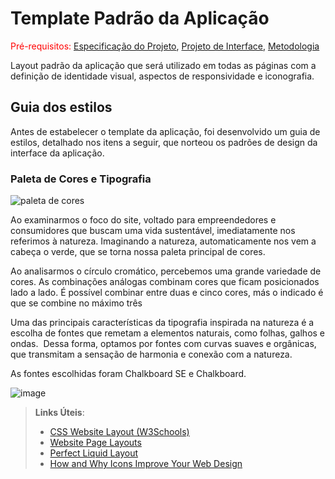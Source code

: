 # Template Padrão da Aplicação

<span style="color:red">Pré-requisitos: <a href="2-Especificação do Projeto.md"> Especificação do Projeto</a></span>, <a href="3-Projeto de Interface.md"> Projeto de Interface</a>, <a href="4-Metodologia.md"> Metodologia</a>

Layout padrão da aplicação que será utilizado em todas as páginas com a definição de identidade visual, aspectos de responsividade e iconografia.

## Guia dos estilos

Antes de estabelecer o template da aplicação, foi desenvolvido um guia de estilos, detalhado nos itens a seguir, que norteou os padrões de design da interface da aplicação.

### Paleta de Cores e Tipografia

![paleta de cores](https://github.com/ICEI-PUC-Minas-PMV-ADS/pmv-ads-2023-2-e2-proj-int-t5-eixo2_grupo3/assets/129327473/41c7359c-d44f-46df-9757-0bc9236a9159)


Ao examinarmos o foco do site, voltado para empreendedores e consumidores que buscam uma vida sustentável, imediatamente nos referimos à natureza. Imaginando a natureza, automaticamente nos vem a cabeça o verde, que se torna nossa paleta principal de cores.

Ao analisarmos o círculo cromático, percebemos uma grande variedade de cores. As combinações análogas combinam cores que ficam posicionados lado a lado. É possível combinar entre duas e cinco cores, más o indicado é que se combine no máximo três

Uma das principais características da tipografia inspirada na natureza é a escolha de fontes que remetam a elementos naturais, como folhas, galhos e ondas.  Dessa forma, optamos por fontes com curvas suaves e orgânicas, que transmitam a sensação de harmonia e conexão com a natureza.

As fontes escolhidas foram Chalkboard SE e Chalkboard.

![image](https://github.com/ICEI-PUC-Minas-PMV-ADS/pmv-ads-2023-2-e2-proj-int-t5-eixo2_grupo3/assets/129327473/387341bf-2069-43c5-b536-44e7dd1c7821)



> **Links Úteis**:
>
> - [CSS Website Layout (W3Schools)](https://www.w3schools.com/css/css_website_layout.asp)
> - [Website Page Layouts](http://www.cellbiol.com/bioinformatics_web_development/chapter-3-your-first-web-page-learning-html-and-css/website-page-layouts/)
> - [Perfect Liquid Layout](https://matthewjamestaylor.com/perfect-liquid-layouts)
> - [How and Why Icons Improve Your Web Design](https://usabilla.com/blog/how-and-why-icons-improve-you-web-design/)
